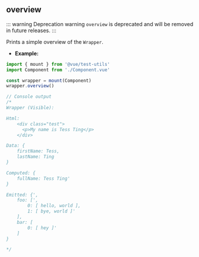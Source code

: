 ## overview

::: warning Deprecation warning
`overview` is deprecated and will be removed in future releases.
:::

Prints a simple overview of the `Wrapper`.

- **Example:**

```js
import { mount } from '@vue/test-utils'
import Component from './Component.vue'

const wrapper = mount(Component)
wrapper.overview()

// Console output
/*
Wrapper (Visible):

Html:
    <div class="test">
      <p>My name is Tess Ting</p>
    </div>

Data: {
    firstName: Tess,
    lastName: Ting
}

Computed: {
    fullName: Tess Ting'
}

Emitted: {',
    foo: [',
        0: [ hello, world ],
        1: [ bye, world ]'
    ],
    bar: [
        0: [ hey ]'
    ]
}

*/
```
